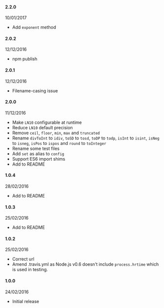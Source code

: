 #### 2.2.0
10/01/2017
* Add `exponent` method

#### 2.0.2
12/12/2016
* npm publish

#### 2.0.1
12/12/2016
* Filename-casing issue

#### 2.0.0
11/12/2016
* Make `LN10` configurable at runtime
* Reduce `LN10` default precision
* Remove `ceil`, `floor`, `min`, `max` and `truncated`
* Rename `divToInt` to `idiv`, `toSD` to `tosd`, `toDP` to `todp`, `isInt` to `isint`, `isNeg` to `isneg`, `isPos` to `ispos` and `round` to `toInteger`
* Rename some test files
* Add `set` as alias to `config`
* Support ES6 import shims
* Add to README

#### 1.0.4
28/02/2016
* Add to README

#### 1.0.3
25/02/2016
* Add to README

#### 1.0.2
25/02/2016
* Correct url
* Amend .travis.yml as Node.js v0.6 doesn't include `process.hrtime` which is used in testing.

#### 1.0.0
24/02/2016
* Initial release
